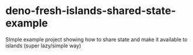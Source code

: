 # deno-fresh-islands-shared-state-example
SImple example project showing how to share state and make it available to islands (super lazy/simple way)
